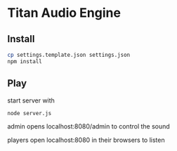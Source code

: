 Titan Audio Engine
======

Install
------
```bash
cp settings.template.json settings.json
npm install
```

Play
------
start server with
```bash
node server.js
```

admin opens localhost:8080/admin to control the sound

players open localhost:8080 in their browsers to listen